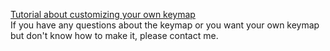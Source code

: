 [Tutorial about customizing your own keymap](https://github.com/ZitaoTech/zmk-config_9900)  
If you have any questions about the keymap or you want your own keymap but don't know how to make it, please contact me.
